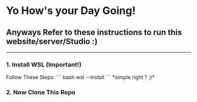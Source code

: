 <h1>Yo How's your Day Going!</h1> 
<h2>Anyways Refer to these instructions to run this website/server/Studio :)</h2>
<hr>
<h3> 1. Install WSL (Important!) </h3>
Follow These Steps:
``` bash
wsl --install
```
*simple right ? ;)*

<h3>2. Now Clone This Repo </h3>
